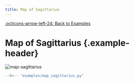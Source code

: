 ```yaml
---
title: Map of Sagittarius
---
```

[:octicons-arrow-left-24: Back to Examples](/examples)

# Map of Sagittarius {.example-header}

![map-sagittarius](/images/examples/map_sagittarius.png)


```python
--8<-- "examples/map_sagittarius.py"
```


